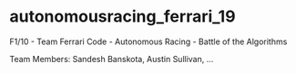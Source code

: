 # autonomousracing_ferrari_19
F1/10 - Team Ferrari Code - Autonomous Racing - Battle of the Algorithms  


Team Members: Sandesh Banskota, Austin Sullivan, ... 
